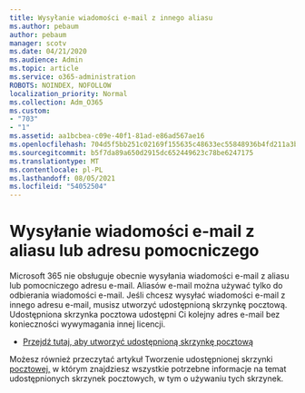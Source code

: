 ```yaml
---
title: Wysyłanie wiadomości e-mail z innego aliasu
ms.author: pebaum
author: pebaum
manager: scotv
ms.date: 04/21/2020
ms.audience: Admin
ms.topic: article
ms.service: o365-administration
ROBOTS: NOINDEX, NOFOLLOW
localization_priority: Normal
ms.collection: Adm_O365
ms.custom:
- "703"
- "1"
ms.assetid: aa1bcbea-c09e-40f1-81ad-e86ad567ae16
ms.openlocfilehash: 704d5f5bb251c02169f155635c48633ec55848936b4fd211a3b2978811a45dc7
ms.sourcegitcommit: b5f7da89a650d2915dc652449623c78be6247175
ms.translationtype: MT
ms.contentlocale: pl-PL
ms.lasthandoff: 08/05/2021
ms.locfileid: "54052504"
---
```

# <a name="send-email-from-an-alias-or-secondary-address"></a>Wysyłanie wiadomości e-mail z aliasu lub adresu pomocniczego

Microsoft 365 nie obsługuje obecnie wysyłania wiadomości e-mail z aliasu lub pomocniczego adresu e-mail. Aliasów e-mail można używać tylko do odbierania wiadomości e-mail. Jeśli chcesz wysyłać wiadomości e-mail z innego adresu e-mail, musisz utworzyć udostępnioną skrzynkę pocztową. Udostępniona skrzynka pocztowa udostępni Ci kolejny adres e-mail bez konieczności wywymagania innej licencji.
  
- [Przejdź tutaj, aby utworzyć udostępnioną skrzynkę pocztową](https://portal.office.com/AdminPortal/Home#/AssistedGuide/addemailoptions)

Możesz również przeczytać artykuł Tworzenie udostępnionej skrzynki [pocztowej,](/microsoft-365/admin/email/create-a-shared-mailbox) w którym znajdziesz wszystkie potrzebne informacje na temat udostępnionych skrzynek pocztowych, w tym o używaniu tych skrzynek.